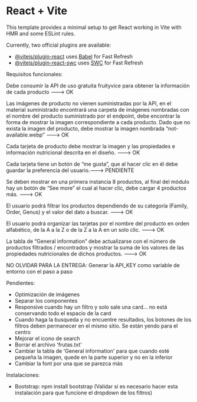 # React + Vite

This template provides a minimal setup to get React working in Vite with HMR and some ESLint rules.

Currently, two official plugins are available:

- [@vitejs/plugin-react](https://github.com/vitejs/vite-plugin-react/blob/main/packages/plugin-react/README.md) uses [Babel](https://babeljs.io/) for Fast Refresh
- [@vitejs/plugin-react-swc](https://github.com/vitejs/vite-plugin-react-swc) uses [SWC](https://swc.rs/) for Fast Refresh


Requisitos funcionales:

Debe consumir la API de uso gratuita fruityvice para obtener la información de cada producto ---> OK

Las imágenes de producto no vienen suministradas por la API, en el material suministrado encontrará una carpeta de imágenes nombradas con el nombre del producto suministrado por el endpoint, debe encontrar la forma de mostrar la imagen correspondiente a cada producto. Dado que no exista la imagen del producto, debe mostrar la imagen nombrada “not-available.webp” ---> OK

Cada tarjeta de producto debe mostrar la imagen y las propiedades e información nutricional descrita en el diseño. ---> OK

Cada tarjeta tiene un botón de “me gusta”, que al hacer clic en él debe guardar la preferencia del usuario.---> PENDIENTE

Se deben mostrar en una primera instancia 8 productos, al final del módulo hay un botón de “See more” el cual al hacer clic, debe cargar 4 productos más. ---> OK

El usuario podrá filtrar los productos dependiendo de su categoría (Family, Order, Genus) y el valor del dato a buscar. ---> OK

El usuario podrá organizar las tarjetas por el nombre del producto en orden alfabético, de la A a la Z o de la Z a la A en un solo clic. ---> OK

La tabla de “General information” debe actualizarse con el número de productos filtrados / encontrados y mostrar la suma de los valores de las propiedades nutricionales de dichos productos. ---> OK


NO OLVIDAR PARA LA ENTREGA:
Generar la API_KEY como variable de entorno con el paso a paso 

Pendientes:
- Optimización de imágenes
- Separar los componentes
- Responsive cuando hay un filtro y solo sale una card... no está conservando todo el espacio de la card
- Cuando haga la busqueda y no encuentre resultados, los botones de los filtros deben permanecer en el mismo sitio. Se están yendo para el centro
- Mejorar el icono de search
- Borrar el archivo 'frutas.txt'
- Cambiar la tabla de 'General information' para que cuando esté pequeña la imagen, quede en la parte superior y no en la inferior
- Cambiar la font por una que se parezca más

Instalaciones:
- Bootstrap: npm install bootstrap (Validar si es necesario hacer esta instalación para que funcione el dropdown de los filtros)
